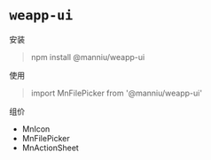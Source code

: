 # `weapp-ui`

安装
> npm install @manniu/weapp-ui

使用
> import MnFilePicker from '@manniu/weapp-ui'

组价
* MnIcon
* MnFilePicker
* MnActionSheet

